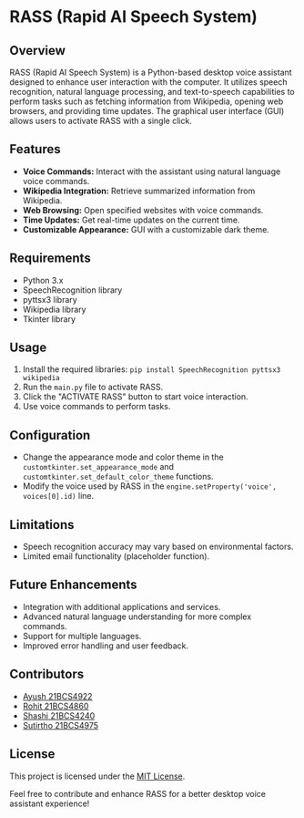 # RASS (Rapid AI Speech System)

## Overview

RASS (Rapid AI Speech System) is a Python-based desktop voice assistant designed to enhance user interaction with the computer. It utilizes speech recognition, natural language processing, and text-to-speech capabilities to perform tasks such as fetching information from Wikipedia, opening web browsers, and providing time updates. The graphical user interface (GUI) allows users to activate RASS with a single click.

## Features

- **Voice Commands:** Interact with the assistant using natural language voice commands.
- **Wikipedia Integration:** Retrieve summarized information from Wikipedia.
- **Web Browsing:** Open specified websites with voice commands.
- **Time Updates:** Get real-time updates on the current time.
- **Customizable Appearance:** GUI with a customizable dark theme.

## Requirements

- Python 3.x
- SpeechRecognition library
- pyttsx3 library
- Wikipedia library
- Tkinter library

## Usage

1. Install the required libraries: `pip install SpeechRecognition pyttsx3 wikipedia`
2. Run the `main.py` file to activate RASS.
3. Click the "ACTIVATE RASS" button to start voice interaction.
4. Use voice commands to perform tasks.

## Configuration

- Change the appearance mode and color theme in the `customtkinter.set_appearance_mode` and `customtkinter.set_default_color_theme` functions.
- Modify the voice used by RASS in the `engine.setProperty('voice', voices[0].id)` line.

## Limitations

- Speech recognition accuracy may vary based on environmental factors.
- Limited email functionality (placeholder function).

## Future Enhancements

- Integration with additional applications and services.
- Advanced natural language understanding for more complex commands.
- Support for multiple languages.
- Improved error handling and user feedback.

## Contributors

- [Ayush 21BCS4922](https://github.com/Ayush-kathayat)
- [Rohit 21BCS4860](https://www.linkedin.com/in/rohit--kumar-/)
- [Shashi 21BCS4240](https://www.linkedin.com/in/bala-shashi-51249b219/)
- [Sutirtho 21BCS4975](https://www.linkedin.com/in/sutirtho-chakravorty-239214231/)

## License

This project is licensed under the [MIT License](LICENSE).

Feel free to contribute and enhance RASS for a better desktop voice assistant experience!
